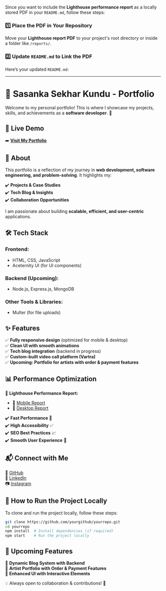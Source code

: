 Since you want to include the **Lighthouse performance report** as a locally stored PDF in your `README.md`, follow these steps:  

### **1️⃣ Place the PDF in Your Repository**  
Move your **Lighthouse report PDF** to your project's root directory or inside a folder like `/reports/`.  

### **2️⃣ Update `README.md` to Link the PDF**  
Here’s your updated `README.md`:  

---

# 🌟 Sasanka Sekhar Kundu - Portfolio  

Welcome to my personal portfolio! This is where I showcase my projects, skills, and achievements as a **software developer**. 🚀  

## 🔗 Live Demo  

➡️ **[Visit My Portfolio](https://sasankawrites.netlify.app/)**  

## 📌 About  

This portfolio is a reflection of my journey in **web development, software engineering, and problem-solving**. It highlights my:  

✔️ **Projects & Case Studies**  
✔️ **Tech Blog & Insights**  
✔️ **Collaboration Opportunities**  

I am passionate about building **scalable, efficient, and user-centric** applications.  

## 🛠️ Tech Stack  

### **Frontend:**  
- HTML, CSS, JavaScript  
- Aceternity UI (for UI components)  

### **Backend (Upcoming):**  
- Node.js, Express.js, MongoDB  

### **Other Tools & Libraries:**  
- Multer (for file uploads)  

## ✨ Features  

✅ **Fully responsive design** (optimized for mobile & desktop)  
✅ **Clean UI with smooth animations**  
✅ **Tech blog integration** (backend in progress)  
✅ **Custom-built video call platform (Vartra)**  
✅ **Upcoming: Portfolio for artists with order & payment features**  

## 📊 Performance Optimization  

📄 **Lighthouse Performance Report:**  
- 🔹 [Mobile Report](reports/lighthouse-mobile.pdf)  
- 🔹 [Desktop Report](reports/lighthouse-desktop.pdf)  

✔️ **Fast Performance** 🚀  
✔️ **High Accessibility** ✅  
✔️ **SEO Best Practices** 📈  
✔️ **Smooth User Experience** 🎨  

## 📬 Connect with Me  

🔗 [GitHub](https://github.com/Sasanka14)  
💼 [LinkedIn](https://www.linkedin.com/in/sasanka-sekhar-kundu-b746072a7)  
📷 [Instagram](https://www.instagram.com/__kuronotsubasa__?igsh=MWdyNHd2NDFzZWl3Yw==)  

## 🔧 How to Run the Project Locally  

To clone and run the project locally, follow these steps:  

```bash
git clone https://github.com/yourgithub/yourrepo.git
cd yourrepo
npm install  # Install dependencies (if required)
npm start    # Run the project locally
```  

## 🎯 Upcoming Features  

🔹 **Dynamic Blog System with Backend**  
🔹 **Artist Portfolio with Order & Payment Features**  
🔹 **Enhanced UI with Interactive Elements**  

💡 Always open to collaboration & contributions! 🚀  
